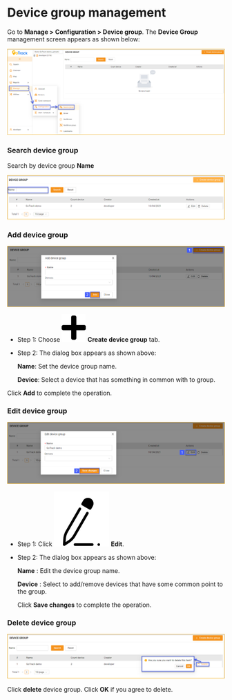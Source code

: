 # Device group management

<div id="equipment-group" >
</div>

Go to **Manage > Configuration > Device group**. The **Device Group** management screen appears as shown below:

<span style="display:block;text-align:left">![active device ](/docs/assets/images/web-english/device/device-group.png)

### Search device group

Search by device group **Name**

<span style="display:block;text-align:left">![active device ](/docs/assets/images/web-english/device/search-device-group.png)

### Add device group

<span style="display:block;text-align:left">![active device ](/docs/assets/images/web-english/device/add-device-group.png)

* Step 1: Choose <span class="icon-left svg-filter-tick">![Ok](/docs/assets/images/web-interface/icon/SVG/plus.svg) **Create device group** tab.

* Step 2: The dialog box appears as shown above:

    **Name**: Set the device group name.

    **Device**: Select a device that has something in common with to group.

Click **Add** to complete the operation.

### Edit device group

<span style="display:block;text-align:left">![active device ](/docs/assets/images/web-english/device/edit-device-group.png)

* Step 1: Click <span class="icon-left svg-filter-serch">![Ok](/docs/assets/images/web-interface/icon/SVG/icons8-edit.svg) **Edit**.

* Step 2: The dialog box appears as shown above:

    **Name**  : Edit the device group name.

    **Device** : Select to add/remove devices that have some common point to the group.

    Click **Save changes** to complete the operation.

### Delete device group


<span style="display:block;text-align:left">![active device ](/docs/assets/images/web-english/device/delete-device-group.png)

Click **delete** device group. Click **OK** if you agree to delete.